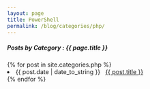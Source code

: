 ```yaml
---
layout: page
title: PowerShell
permalink: /blog/categories/php/
---
```


<h5> Posts by Category : {{ page.title }} </h5>

<div class="card">
{% for post in site.categories.php %}
 <li class="category-posts"><span>{{ post.date | date_to_string }}</span> &nbsp; <a href="{{ post.url }}">{{ post.title }}</a></li>
{% endfor %}
</div>
